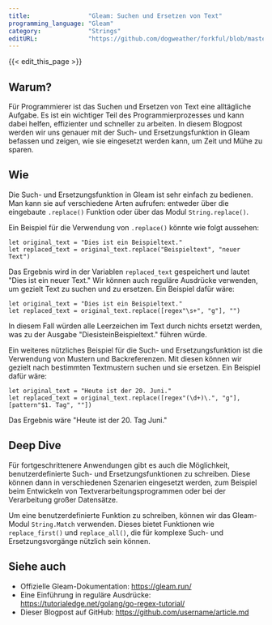 ```yaml
---
title:                "Gleam: Suchen und Ersetzen von Text"
programming_language: "Gleam"
category:             "Strings"
editURL:              "https://github.com/dogweather/forkful/blob/master/content/de/gleam/searching-and-replacing-text.md"
---
```


{{< edit_this_page >}}

## Warum?

Für Programmierer ist das Suchen und Ersetzen von Text eine alltägliche Aufgabe. Es ist ein wichtiger Teil des Programmierprozesses und kann dabei helfen, effizienter und schneller zu arbeiten. In diesem Blogpost werden wir uns genauer mit der Such- und Ersetzungsfunktion in Gleam befassen und zeigen, wie sie eingesetzt werden kann, um Zeit und Mühe zu sparen.

## Wie

Die Such- und Ersetzungsfunktion in Gleam ist sehr einfach zu bedienen. Man kann sie auf verschiedene Arten aufrufen: entweder über die eingebaute ```.replace()``` Funktion oder über das Modul ```String.replace()```.

Ein Beispiel für die Verwendung von ```.replace()``` könnte wie folgt aussehen:

```Gleam
let original_text = "Dies ist ein Beispieltext."
let replaced_text = original_text.replace("Beispieltext", "neuer Text")
```

Das Ergebnis wird in der Variablen ```replaced_text``` gespeichert und lautet "Dies ist ein neuer Text." Wir können auch reguläre Ausdrücke verwenden, um gezielt Text zu suchen und zu ersetzen. Ein Beispiel dafür wäre:

```Gleam
let original_text = "Dies ist ein Beispieltext."
let replaced_text = original_text.replace([regex"\s+", "g"], "")
```

In diesem Fall würden alle Leerzeichen im Text durch nichts ersetzt werden, was zu der Ausgabe "DiesisteinBeispieltext." führen würde.

Ein weiteres nützliches Beispiel für die Such- und Ersetzungsfunktion ist die Verwendung von Mustern und Backreferenzen. Mit diesen können wir gezielt nach bestimmten Textmustern suchen und sie ersetzen. Ein Beispiel dafür wäre:

```Gleam
let original_text = "Heute ist der 20. Juni."
let replaced_text = original_text.replace([regex"(\d+)\.", "g"], [pattern"$1. Tag", ""])
```

Das Ergebnis wäre "Heute ist der 20. Tag Juni."

## Deep Dive

Für fortgeschrittenere Anwendungen gibt es auch die Möglichkeit, benutzerdefinierte Such- und Ersetzungsfunktionen zu schreiben. Diese können dann in verschiedenen Szenarien eingesetzt werden, zum Beispiel beim Entwickeln von Textverarbeitungsprogrammen oder bei der Verarbeitung großer Datensätze.

Um eine benutzerdefinierte Funktion zu schreiben, können wir das Gleam-Modul ```String.Match``` verwenden. Dieses bietet Funktionen wie ```replace_first()``` und ```replace_all()```, die für komplexe Such- und Ersetzungsvorgänge nützlich sein können.

## Siehe auch

- Offizielle Gleam-Dokumentation: https://gleam.run/
- Eine Einführung in reguläre Ausdrücke: https://tutorialedge.net/golang/go-regex-tutorial/
- Dieser Blogpost auf GitHub: https://github.com/username/article.md